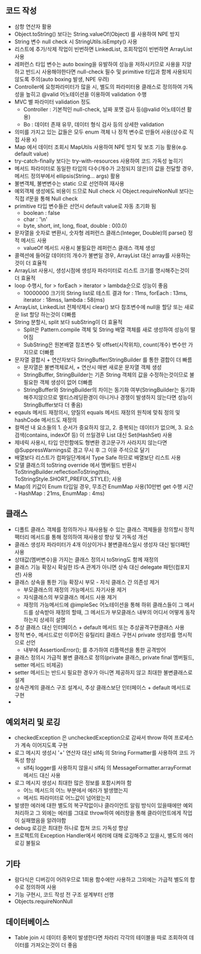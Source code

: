 ## 코드 작성
* 삼항 연산자 활용
* Object.toString() 보다는 String.valueOf(Object) 를 사용하여 NPE 방지
* String 변수 null check 시 StringUtils.isEmpty() 사용
* 리스트에 추가/삭제 작업이 빈번하면 LinkedList, 조회작업이 빈번하면 ArrayList 사용
* 레퍼런스 타입 변수는 auto boxing을 유발하여 성능을 저하시키므로 사용을 지양하고 반드시 사용해야한다면 null-check 필수 및 primitive 타입과 함께 사용되지 않도록 주의(auto boxing 발생, NPE 우려)
* Controller에 요청파라미터가 많을 시, 별도의 파라미터용 클래스로 정의하여 가독성을 높히고 @valid 어노테이션을 이용하여 validation 수행
* MVC 별 파라미터 validation 정도
    * Controller : 기본적인 null-check, 날짜 포맷 검사 등(@valid 어노테이션 활용)
    * Bo : 데이터 존재 유무, 데이터 형식 검사 등의 상세한 validation
* 의미를 가지고 있는 값들은 모두 enum 객체 나 정적 변수로 만들어 사용(상수로 직접 사용 x)
* Map 에서 데이터 조회시 MapUtils 사용하여 NPE 방지 및 보조 기능 활용(e.g. default value)
* try-catch-finally 보다는 try-with-resources 사용하여 코드 가독성 높히기
* 메서드 파라미터로 동일한 타입의 다수(개수가 고정되지 않은)의 값을 전달할 경우, 메서드 정의부에서 ellipsis(String... args) 활용
* 불변객체, 불변변수는 static 으로 선언하여 재사용
* 예외객체 생성에도 비용이 드므로 Null check 시 Object.requireNonNull 보다는 직접 if문을 통해 Null check
* primitive 타입 변수들은 선언시 default value로 자동 초기화 됨
	* boolean : false
	* char : '\n'
	* byte, short, int, long, float, double : 0(0.0)
* 문자열을 숫자로 변환시, 숫자형 레퍼런스 클래스(Integer, Double)의 parse() 정적 메서드 사용
	* valueOf 메서드 사용시 불필요한 레퍼런스 클래스 객체 생성
* 콜렉션에 들어갈 데이터의 개수가 불변일 경우, ArrayList 대신 array를 사용하는것이 더 효율적
* ArrayList 사용시, 생성시점에 생성자 파라미터로 리스트 크기를 명시해주는것이 더 효율적
* loop 수행시, for > forEach > iterator > lambda순으로 성능이 좋음
	* 10000000 크기의 String list로 테스트 결과 for : 11ms, forEach : 13ms, iterator : 18mss, lambda : 58(ms)
* ArrayList, LinkedList 전체삭제시 clear() 보다 참조변수에 null을 할당 또는 새로운 list 할당 하는것이 더빠름
* String 분할시, split 보다 subString이 더 효율적
	* Split은 Pattern.compile 객체 및 String 배열 객체를 새로 생성하여 성능이 떨어짐
	* SubString은 원본배열 참조변수 및 offset(시작위치), count(개수) 변수만 가지므로 더빠름
* 문자열 결합시 + 연산자보다 StringBuffer/StringBuilder 를 통한 결합이 더 빠름
	* 문자열은 불변객체로서, + 연산시 매번 새로운 문자열 객체 생성
	* StringBuffer, StringBuilder는 기존 String 객체의 값을 수정하는것이므로 불필요한 객체 생성이 없어 더빠름
	* StringBuffer와 StringBuilder의 차이는 동기화 여부(StringBuilder는 동기화해주지않으므로 멀티스레딩환경이 아니거나 경쟁이 발생하지 않는다면 성능이 StringBuffer보다 더 좋음)
* eqauls 메서드 재정의시, 양질의 equals 메서드 재정의 원칙에 맞춰 정의 및 hashCode 메서드도 재정의
* 컬렉션 내 요소들의 1. 순서가 중요하지 않고, 2. 중복되는 데이터가 없으며, 3. 요소 검색(contains, indexOf 등) 이 쓰일경우 List 대신 Set(HashSet) 사용
* 제네릭 사용시, 타입 안전함에도 형변환 경고문구가 사라지지 않는다면 @SuppressWarnings로 경고 무시 후 그 이유 주석으로 달기 
* 배열보다 리스트가 컴파일단계에서 Type Safe 하므로 배열보단 리스트 사용
* 모델 클래스의 toString override 에서 멤버필드 반환시 ToStringBuilder.reflectionToString(this, ToStringStyle.SHORT_PREFIX_STYLE); 사용
* Map의 키값이 Enum 타입일 경우, 무조건 EnumMap 사용(10만번 get 수행 시간 - HashMap : 21ms, EnumMap : 4ms)


## 클래스
* 디폴트 클래스 객체를 정의하거나 재사용될 수 있는 클래스 객체들을 정의할시 정적 팩터리 메서드를 통해 정의하여 재사용성 향상 및 가독성 개선
* 클래스 생성자 파라미터가 4개 이상이거나 불변클래스일시 생성자 대신 빌더패턴 사용
* 상태값(멤버변수)을 가지는 클래스 정의시 toString도 함께 재정의
* 클래스 기능 확장시 확실한 IS-A 관계가 아니면 상속 대신 delegate 패턴(컴포지션) 사용
* 클래스 상속을 통한 기능 확장시 부모 - 자식 클래스 간 의존성 제거
    * 부모클래스의 재정의 가능메서드 자기사용 제거
    * 자식클래스의 부모클래스 메서드 사용 제거
    * 재정의 가능메서드에 @impleSec 어노테이션을 통해 하위 클래스들이 그 메서드를 상속받아 재정의 할때, 그 메서드가 부모클래스 내부의 어디서 어떻게 동작하는지 상세히 설명
* 추상 클래스 대신 인터페이스 + default 메서드 또는 추상골격구현클래스 사용
* 정적 변수, 메서드로만 이루어진 유틸리티 클래스 구현시 private 생성자를 명시적으로 선언
	* 내부에 AssertionError(); 를 추가하여 리플렉션을 통한 공격방어
* 클래스 정의시 가급적 불변 클래스로 정의(private 클래스, private final 멤버필드, setter 메서드 비제공)
* setter 메서드는 반드시 필요한 경우가 아니면 제공하지 않고 최대한 불변클래스로 설계
* 상속관계의 클래스 구조 설계시, 추상 클래스보단 인터페이스 + default 메서드로 구현
*  

## 예외처리 및 로깅
* checkedException 은 uncheckedException으로 감싸서 throw 하여 프로세스가 계속 이어지도록 구현
* 로그 메시지 생성시 '+' 연산자 대신 slf4j 의 String Formatter를 사용하여 코드 가독성 향상
    * slf4j logger를 사용하지 않을시 slf4j 의 MessageFormatter.arrayFormat 메서드 대신 사용
* 로그 메시지 생성시 최대한 많은 정보를 포함시켜야 함
    * 어느 메서드의 어느 부분에서 에러가 발생했는지
    * 메서드 파라미터로 어느값이 넘어왔는지
* 발생한 에러에 대한 별도의 복구작없이나 클라이언트 알림 방식이 있을때에만 예외처리하고 그 외에는 에러를 그대로 throw하여 에러창을 통해 클라이언트에게 작업이 실패했음을 알려야함
* debug 로깅은 최대한 하나로 합쳐 코드 가독성 향상
* 프로젝트의 Exception Handler에서 에러에 대해 로깅해주고 있을시, 별도의 에러로깅 불필요

## 기타
* 람다식은 디버깅이 어려우므로 1회용 함수에만 사용하고 그외에는 가급적 별도의 함수로 정의하여 사용
* 기능 구현시, 코드 작성 전 구조 설계부터 선행
* Objects.requireNonNull

## 데이터베이스
* Table join 시 데이터 중복이 발생한다면 차라리 각각의 테이블을 따로 조회하여 데이터를 가져오는것이 더 좋음